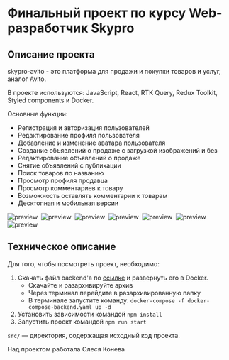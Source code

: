# Финальный проект по курсу Web-разработчик Skypro

## Описание проекта
skypro-avito - это платформа для продажи и покупки товаров и услуг, аналог Avito.

В проекте используются: JavaScript, React, RTK Query, Redux Toolkit, Styled components и Docker.

Основные функции: 
- Регистрация и авторизация пользователей
- Редактирование профиля пользователя
- Добавление и изменение аватара пользователя
- Создание объявлений о продаже с загрузкой изображений и без
- Редактирование объявлений о продаже
- Снятие объявлений с публикации
- Поиск товаров по названию
- Просмотр профиля продавца
- Просмотр комментариев к товару
- Возможность оставлять комментарии к товарам
- Десктопная и мобильная версии

<img src="./public/img/main.png" alt="preview">&nbsp;
<img src="./public/img/product.png" alt="preview">&nbsp;
<img src="./public/img/reviews.png" alt="preview">&nbsp;
<img src="./public/img/seller.png" alt="preview">&nbsp;
<img src="./public/img/profile.png" alt="preview">&nbsp;
<img src="./public/img/new.png" alt="preview">&nbsp;
<img src="./public/img/edit.png" alt="preview">&nbsp;

## Техническое описание
Для того, чтобы посмотреть проект, необходимо:  
1. Скачать файл backend'a по [ссылке](https://drive.google.com/file/d/1pFE-NRANTsWmQwTyURjHXuECMmoKCFjO/view) и развернуть его в Docker.
   - Скачайте и разархивируйте архив
   - Через терминал перейдите в разархивированную папку
   - В терминале запустите команду: `docker-compose -f docker-compose-backend.yaml up -d`
3. Установить зависимости командой `npm install`
4. Запустить проект командой `npm run start`

`src/` — директория, содержащая исходный код проекта.

Над проектом работала Олеся Конева  